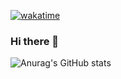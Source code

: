 [![wakatime](https://wakatime.com/badge/user/e9282389-a4da-4bc0-b861-388e09d24377/project/2da5f9b4-fb2d-4d84-b12d-8308c18617fa.svg)](https://wakatime.com/badge/user/e9282389-a4da-4bc0-b861-388e09d24377/project/2da5f9b4-fb2d-4d84-b12d-8308c18617fa)

### Hi there 👋

![Anurag's GitHub stats](https://github-readme-stats.vercel.app/api?username=gusandchbh&show_icons=true&theme=radical)




